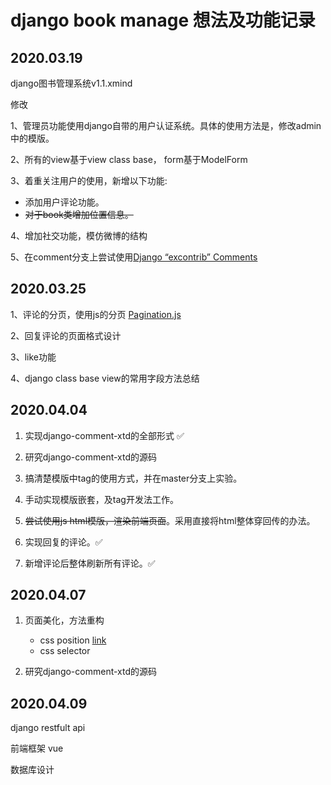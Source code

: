 # django book manage 想法及功能记录

## 2020.03.19

django图书管理系统v1.1.xmind

修改

1、管理员功能使用django自带的用户认证系统。具体的使用方法是，修改admin中的模版。

2、所有的view基于view class base， form基于ModelForm

3、着重关注用户的使用，新增以下功能:

- 添加用户评论功能。
- ~~对于book类增加位置信息。~~

4、增加社交功能，模仿微博的结构

5、在comment分支上尝试使用[Django “excontrib” Comments](https://django-contrib-comments.readthedocs.io/en/latest/)

## 2020.03.25

1、评论的分页，使用js的分页 [Pagination.js](https://pagination.js.org/)

2、回复评论的页面格式设计

3、like功能

4、django class base view的常用字段方法总结

## 2020.04.04

1. 实现django-comment-xtd的全部形式 ✅

2. 研究django-comment-xtd的源码

3. 搞清楚模版中tag的使用方式，并在master分支上实验。

4. 手动实现模版嵌套，及tag开发法工作。

5. ~~尝试使用js html模版，渲染前端页面~~。采用直接将html整体穿回传的办法。

6. 实现回复的评论。✅

7. 新增评论后整体刷新所有评论。✅

## 2020.04.07

1. 页面美化，方法重构
    - css position [link](https://developer.mozilla.org/zh-CN/docs/Web/CSS/position)
    - css selector

2. 研究django-comment-xtd的源码

## 2020.04.09

django restfult api

前端框架 vue

数据库设计